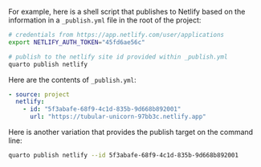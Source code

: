 For example, here is a shell script that publishes to Netlify based on the information in a `_publish.yml` file in the root of the project:

``` bash
# credentials from https://app.netlify.com/user/applications
export NETLIFY_AUTH_TOKEN="45fd6ae56c"

# publish to the netlify site id provided within _publish.yml
quarto publish netlify
```

Here are the contents of `_publish.yml`:

``` yaml
- source: project
  netlify:
    - id: "5f3abafe-68f9-4c1d-835b-9d668b892001"
      url: "https://tubular-unicorn-97bb3c.netlify.app"
```

Here is another variation that provides the publish target on the command line:

``` bash
quarto publish netlify --id 5f3abafe-68f9-4c1d-835b-9d668b892001
```
